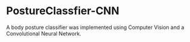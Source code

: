# PostureClassfier-CNN
A body posture classifier was implemented using Computer Vision and a Convolutional Neural Network.
